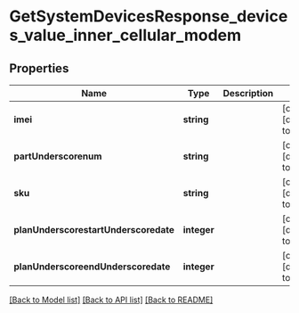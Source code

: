 # GetSystemDevicesResponse_devices_value_inner_cellular_modem

## Properties
Name | Type | Description | Notes
------------ | ------------- | ------------- | -------------
**imei** | **string** |  | [optional] [default to null]
**partUnderscorenum** | **string** |  | [optional] [default to null]
**sku** | **string** |  | [optional] [default to null]
**planUnderscorestartUnderscoredate** | **integer** |  | [optional] [default to null]
**planUnderscoreendUnderscoredate** | **integer** |  | [optional] [default to null]

[[Back to Model list]](../README.md#documentation-for-models) [[Back to API list]](../README.md#documentation-for-api-endpoints) [[Back to README]](../README.md)



